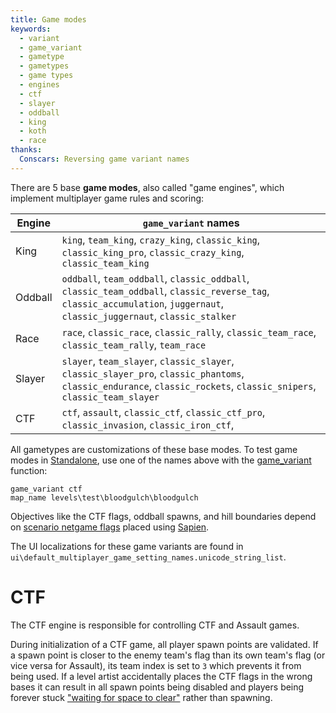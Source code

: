 ```yaml
---
title: Game modes
keywords:
  - variant
  - game_variant
  - gametype
  - gametypes
  - game types
  - engines
  - ctf
  - slayer
  - oddball
  - king
  - koth
  - race
thanks:
  Conscars: Reversing game variant names
---
```

There are 5 base **game modes**, also called "game engines", which implement multiplayer game rules and scoring:

| Engine           | `game_variant` names
|------------------|--------------------
| King             | `king`, `team_king`, `crazy_king`, `classic_king`, `classic_king_pro`, `classic_crazy_king`, `classic_team_king`
| Oddball          | `oddball`, `team_oddball`, `classic_oddball`, `classic_team_oddball`, `classic_reverse_tag`, `classic_accumulation`, `juggernaut`, `classic_juggernaut`, `classic_stalker`
| Race             | `race`, `classic_race`, `classic_rally`, `classic_team_race`, `classic_team_rally`, `team_race`
| Slayer           | `slayer`, `team_slayer`, `classic_slayer`, `classic_slayer_pro`, `classic_phantoms`, `classic_endurance`, `classic_rockets`, `classic_snipers`, `classic_team_slayer`
| CTF              | `ctf`, `assault`, `classic_ctf`, `classic_ctf_pro`, `classic_invasion`, `classic_iron_ctf`, 

All gametypes are customizations of these base modes. To test game modes in [Standalone](~h1-standalone-build), use one of the names above with the [game_variant](~scripting#functions-game-variant) function:

```console
game_variant ctf
map_name levels\test\bloodgulch\bloodgulch
```

Objectives like the CTF flags, oddball spawns, and hill boundaries depend on [scenario netgame flags](~scenario#tag-field-netgame-flags) placed using [Sapien](~h1-sapien).

The UI localizations for these game variants are found in `ui\default_multiplayer_game_setting_names.unicode_string_list`.

# CTF
The CTF engine is responsible for controlling CTF and Assault games.

During initialization of a CTF game, all player spawn points are validated. If a spawn point is closer to the enemy team's flag than its own team's flag (or vice versa for Assault), its team index is set to `3` which prevents it from being used. If a level artist accidentally places the CTF flags in the wrong bases it can result in all spawn points being disabled and players being forever stuck ["waiting for space to clear"](~player-spawns#troubleshooting-waiting-for-space-to-clear) rather than spawning.
